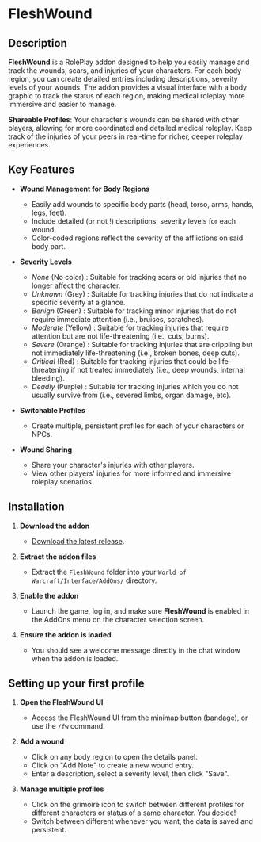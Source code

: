 # FleshWound

## Description

**FleshWound** is a RolePlay addon designed to help you easily manage and track the wounds, scars, and injuries of your characters. For each body region, you can create detailed entries including descriptions, severity levels of your wounds. The addon provides a visual interface with a body graphic to track the status of each region, making medical roleplay more immersive and easier to manage.

**Shareable Profiles**: Your character's wounds can be shared with other players, allowing for more coordinated and detailed medical roleplay. Keep track of the injuries of your peers in real-time for richer, deeper roleplay experiences.

## Key Features

- **Wound Management for Body Regions**
    - Easily add wounds to specific body parts (head, torso, arms, hands, legs, feet).
    - Include detailed (or not !) descriptions, severity levels for each wound.
    - Color-coded regions reflect the severity of the afflictions on said body part.
    
- **Severity Levels**
    - *None* (No color) : Suitable for tracking scars or old injuries that no longer affect the character.
    - *Unknown* (Grey) : Suitable for tracking injuries that do not indicate a specific severity at a glance.
    - *Benign* (Green) : Suitable for tracking minor injuries that do not require immediate attention (i.e., bruises, scratches).
    - *Moderate* (Yellow) : Suitable for tracking injuries that require attention but are not life-threatening (i.e., cuts, burns).
    - *Severe* (Orange) : Suitable for tracking injuries that are crippling but not immediately life-threatening (i.e., broken bones, deep cuts).
    - *Critical* (Red) : Suitable for tracking injuries that could be life-threatening if not treated immediately (i.e., deep wounds, internal bleeding).
    - *Deadly* (Purple) : Suitable for tracking injuries which you do not usually survive from (i.e., severed limbs, organ damage, etc).
    
- **Switchable Profiles**
    - Create multiple, persistent profiles for each of your characters or NPCs.
    
- **Wound Sharing**
    - Share your character's injuries with other players.
    - View other players' injuries for more informed and immersive roleplay scenarios.
    
## Installation

1. **Download the addon**
    - [Download the latest release](#).
    
2. **Extract the addon files**
    - Extract the `FleshWound` folder into your `World of Warcraft/Interface/AddOns/` directory.

3. **Enable the addon**
    - Launch the game, log in, and make sure **FleshWound** is enabled in the AddOns menu on the character selection screen.

4. **Ensure the addon is loaded**
    - You should see a welcome message directly in the chat window when the addon is loaded.

## Setting up your first profile

1. **Open the FleshWound UI**
    - Access the FleshWound UI from the minimap button (bandage), or use the `/fw` command.

2. **Add a wound**
    - Click on any body region to open the details panel.
    - Click on "Add Note" to create a new wound entry.
    - Enter a description, select a severity level, then click "Save".

3. **Manage multiple profiles**
    - Click on the grimoire icon to switch between different profiles for different characters or status of a same character. You decide!
    - Switch between different whenever you want, the data is saved and persistent.
    
